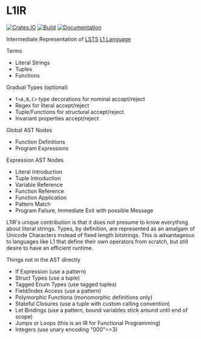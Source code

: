 # L1IR

[![Crates.IO](https://img.shields.io/crates/v/l1_ir.svg)](https://crates.rs/crates/l1_ir)
[![Build](https://github.com/andrew-johnson-4/L1IR/workflows/Build/badge.svg)](https://github.com/andrew-johnson-4/L1IR)
[![Documentation](https://img.shields.io/badge/api-rustdoc-blue.svg)](https://docs.rs/l1_ir/latest/l1_ir/)

Intermediate Representation of [LSTS](https://github.com/andrew-johnson-4/LSTS) [L1 Language](https://github.com/andrew-johnson-4/LSTS/blob/main/preludes/l1.tlc)

Terms
* Literal Strings
* Tuples
* Functions

Gradual Types (optional)
* `T<A,B,C>` type decorations for nominal accept/reject
* Regex for literal accept/reject
* Tuple/Functions for structural accept/reject
* Invariant properties accept/reject

Global AST Nodes
* Function Definitions
* Program Expressions

Expression AST Nodes
* Literal Introduction
* Tuple Introduction
* Variable Reference
* Function Reference
* Function Application
* Pattern Match
* Program Failure, Immediate Exit with possible Message

L1IR's unique contribution is that it does not presume to know everything about literal strings. Types, by definition, are represented as an amalgam of Unicode Characters instead of fixed length bitstrings. This is advantageous to languages like L1 that define their own operators from scratch, but still desire to have an efficient runtime.

Things not in the AST directly
* If Expression (use a pattern)
* Struct Types (use a tuple)
* Tagged Enum Types (use tagged tuples)
* Field/Index Access (use a pattern)
* Polymorphic Functions (monomorphic definitions only)
* Stateful Closures (use a tuple with custom calling convention)
* Let Bindings (use a pattern, bound variables stick around until end of scope)
* Jumps or Loops (this is an IR for Functional Programming)
* Integers (use unary encoding "000"==3)
